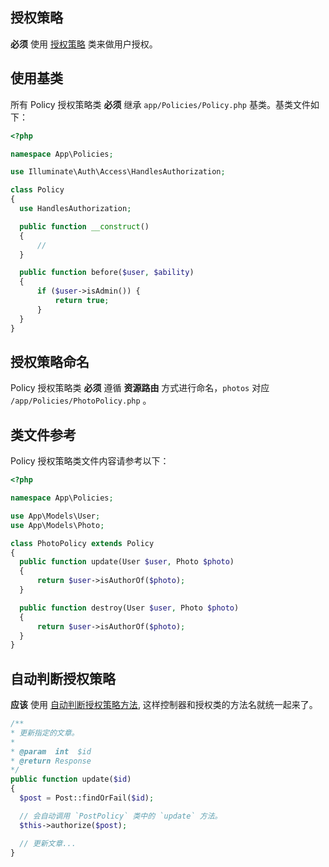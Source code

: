## 授权策略

**必须** 使用 [授权策略](https://laravel.com/docs/9.x/authorization#via-the-user-model) 类来做用户授权。

## 使用基类

所有 Policy 授权策略类 **必须** 继承 `app/Policies/Policy.php` 基类。基类文件如下：

```php
<?php

namespace App\Policies;

use Illuminate\Auth\Access\HandlesAuthorization;

class Policy
{
  use HandlesAuthorization;

  public function __construct()
  {
      //
  }

  public function before($user, $ability)
  {
      if ($user->isAdmin()) {
          return true;
      }
  }
}
```

## 授权策略命名

Policy 授权策略类 **必须** 遵循 **资源路由** 方式进行命名，`photos` 对应 `/app/Policies/PhotoPolicy.php` 。

## 类文件参考

Policy 授权策略类文件内容请参考以下：

```php
<?php

namespace App\Policies;

use App\Models\User;
use App\Models\Photo;

class PhotoPolicy extends Policy
{
  public function update(User $user, Photo $photo)
  {
      return $user->isAuthorOf($photo);
  }

  public function destroy(User $user, Photo $photo)
  {
      return $user->isAuthorOf($photo);
  }
}
```

## 自动判断授权策略

**应该** 使用 [自动判断授权策略方法](https://laravel.com/docs/9.x/authorization), 这样控制器和授权类的方法名就统一起来了。

```php
/**
* 更新指定的文章。
*
* @param  int  $id
* @return Response
*/
public function update($id)
{
  $post = Post::findOrFail($id);

  // 会自动调用 `PostPolicy` 类中的 `update` 方法。
  $this->authorize($post);

  // 更新文章...
}
```

